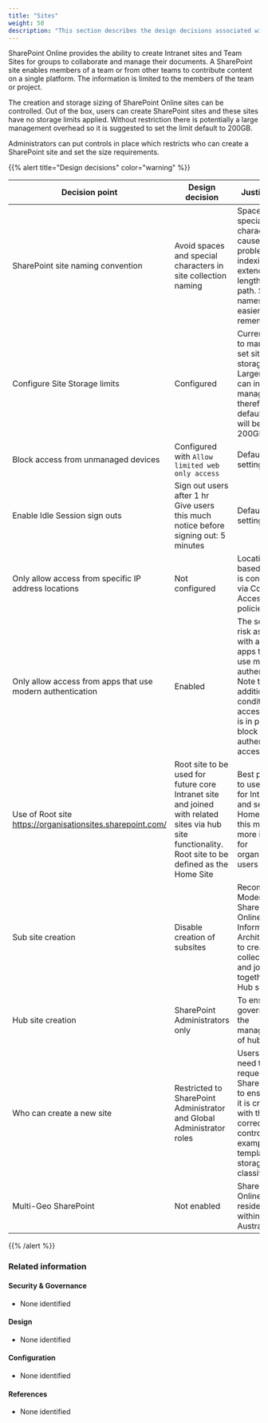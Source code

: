 ```yaml
---
title: "Sites"
weight: 50
description: "This section describes the design decisions associated with SharePoint Sites for system(s) built using ASD's Blueprint for Secure Cloud."
---
```


SharePoint Online provides the ability to create Intranet sites and Team Sites for groups to collaborate and manage their documents. A SharePoint site enables members of a team or from other teams to contribute content on a single platform. The information is limited to the members of the team or project.

The creation and storage sizing of SharePoint Online sites can be controlled. Out of the box, users can create SharePoint sites and these sites have no storage limits applied. Without restriction there is potentially a large management overhead so it is suggested to set the limit default to 200GB.

Administrators can put controls in place which restricts who can create a SharePoint site and set the size requirements.

{{% alert title="Design decisions" color="warning" %}}

| Decision point                                             | Design decision                                                                                                                                       | Justification                                                                                                                                                       |
|------------------------------------------------------------|-------------------------------------------------------------------------------------------------------------------------------------------------------|---------------------------------------------------------------------------------------------------------------------------------------------------------------------|
| SharePoint site naming convention                          | Avoid spaces and special characters in site collection naming                                                                                         | Spaces and special characters can cause problems with indexing and extend the length of the path. Short names are easier to remember                                |
| Configure Site Storage limits                              | Configured                                                                                                                                            | Currently set to manually set site storage limits. Larger storage can increase management therefore default limit will be set to 200GB.                             |
| Block access from unmanaged devices                        | Configured with `Allow limited web only access`                                                                                                       | Default settings                                                                                                                                                    |
| Enable Idle Session sign outs                              | Sign out users after 1 hr<br>Give users this much notice before signing out: 5 minutes                                                                | Default settings                                                                                                                                                    |
| Only allow access from specific IP address locations       | Not configured                                                                                                                                        | Location based access is controlled via Conditional Access policies                                                                                                 |
| Only allow access from apps that use modern authentication | Enabled                                                                                                                                               | The security risk associated with allowing apps that don’t use modern authentication. Note that additional conditional access policy is in place to block legacy authentication access. |
| Use of Root site https://organisationsites.sharepoint.com/ | Root site to be used for future core Intranet site and joined with related sites via hub site functionality. Root site to be defined as the Home Site | Best practice to use root site for Intranet and set as Home Site as this makes it more intuitive for organisational users                                           |
| Sub site creation                                          | Disable creation of subsites                                                                                                                          | Recommended Modern SharePoint Online Information Architecture is to create site collections and join together as Hub sites                                          |
| Hub site creation                                          | SharePoint Administrators only                                                                                                                        | To ensure governance of the management of hub sites                                                                                                                 |
| Who can create a new site                                  | Restricted to SharePoint Administrator and Global Administrator roles                                                                                 | Users will need to request a new SharePoint site to ensure that it is created with the correct controls, for example template type, storage and classification.     |
| Multi-Geo SharePoint                                       | Not enabled                                                                                                                                           | SharePoint Online Data residency only within Australia                                                                                                              |

{{% /alert %}}

### Related information

#### Security & Governance

* None identified

#### Design

* None identified

#### Configuration

* None identified

#### References

* None identified